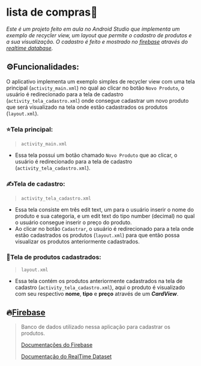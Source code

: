 # lista de compras🛒
 _Este é um projeto feito em aula no Android Studio que implementa um exemplo de recycler view, um layout que permite o cadastro de produtos e a sua visualização. O cadastro é feito e mostrado no [firebase](https://firebase.google.com/?hl=pt-br) através do [realtime database](https://firebase.google.com/docs/database?hl=pt-br)._
 
## ⚙️Funcionalidades:
O aplicativo implementa um exemplo simples de recycler view com uma tela principal (`activity_main.xml`) no qual ao clicar no botão `Novo Produto`, o usuário é redirecionado para a tela de cadastro (`activity_tela_cadastro.xml`) onde consegue cadastrar um novo produto que será visualizado na tela onde estão cadastrados os produtos (`layout.xml`).

### ⭐Tela principal:
>`activity_main.xml`
- Essa tela possui um botão chamado `Novo Produto` que ao clicar, o usuário é redirecionado para a tela de cadastro (`activity_tela_cadastro.xml`).

### ✍️Tela de cadastro:
>`activity_tela_cadastro.xml`
- Essa tela consiste em três edit text, um para o usuário inserir o nome do produto e sua categoria, e um edit text do tipo number (decimal) no qual o usuário consegue inserir o preço do produto.
- Ao clicar no botão `Cadastrar`, o usuário é redirecionado para a tela onde estão cadastrados os produtos (`layout.xml`) para que então possa visualizar os produtos anteriormente cadastrados.

### 📂Tela de produtos cadastrados:
>`layout.xml`
- Essa tela contém os produtos anteriormente cadastrados na tela de cadastro (`activity_tela_cadastro.xml`), aqui o produto é visualizado com seu respectivo **nome**, **tipo** e **preço** através de um **_CardView_**.

## 🔥[Firebase](https://firebase.google.com/?hl=pt-br)
> Banco de dados utilizado nessa aplicação para cadastrar os produtos.
> 
> [Documentações do Firebase](https://firebase.google.com/docs?hl=pt-br)
> 
> [Documentação do RealTime Dataset](https://firebase.google.com/docs/database?hl=pt-br)




